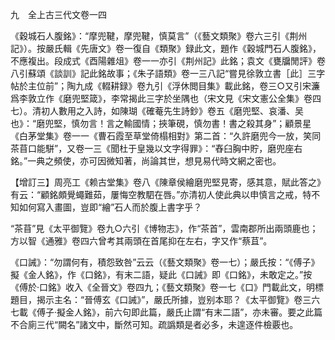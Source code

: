 九　全上古三代文卷一四

《穀城石人腹銘》：“摩兜鞬，摩兜鞬，慎莫言”（《藝文類聚》卷六三引《荆州記》）。按嚴氏輯《先唐文》卷一復自《類聚》録此文，題作《穀城門石人腹銘》，不應複出。段成式《酉陽雜俎》卷一一亦引《荆州記》此銘；袁文《甕牖閒評》卷八引蘇頌《談訓》記此銘故事；《朱子語類》卷一三八記“嘗見徐敦立書［此］三字帖於主位前”；陶九成《輟耕録》卷九引《浮休閲目集》載此銘，卷三○又引宋濂爲李敦立作《磨兜堅箴》，李常揭此三字於坐隅也（宋文見《宋文憲公全集》卷四七）。清初人數用之入詩，如陳瑚《確菴先生詩鈔》卷五《磨兜堅、哀潘、吴也》：“磨兜堅，慎勿言！言之輸國情；挾筆硯，慎勿書！書之殺其身”；顧景星《白茅堂集》卷一一《曹石霞至草堂倚榻相對》第二首：“久許磨兜今一放，笑同茶苜口能駢”，又卷一三《聞杜于皇幾以文字得罪》：“舂臼胸中貯，磨兜座右銘。”一典之頻使，亦可因微知著，尚論其世，想見易代時文網之密也。

【增訂三】周亮工《赖古堂集》卷八《陳章侯繪磨兜堅見寄，感其意，賦此答之》有云：“顧銘頗覺蠅難茹，屢悔空教駟在唇。”亦清初人使此典以申慎言之戒，特不知如何寫入畫圖，豈即“繪”石人而於腹上書字乎？

“茶苜”見《太平御覽》卷九○六引《博物志》，作“茶首”，雲南郡所出兩頭鹿也；方以智《通雅》卷四六曾考其兩頭在首尾抑在左右，字又作“蔡苴”。

《口誡》：“勿謂何有，積怨致咎”云云（《藝文類聚》卷一七）；嚴氏按：“《傅子》擬《金人銘》，作《口銘》，有末二語，疑此《口誡》即《口銘》，未敢定之。”按《傅於·口銘》收入《全晉文》卷四九；《藝文類聚》卷一七《口》門載此文，明標題目，揭示主名：“晉傅玄《口誡》”，嚴氏所據，豈别本耶？《太平御覽》卷三六七載《傅子·擬金人銘》，前六句即此篇，嚴氏止謂“有末二語”，亦未審。要之此篇不合廁三代“闕名”諸文中，斷然可知。疏譌類是者必多，未遑逐件檢覈也。